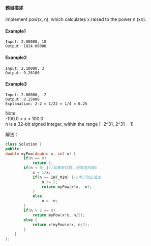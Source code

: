 #### **题目描述**
Implement pow(x, n), which calculates x raised to the power n (xn).
#### **Example1**
```
Input: 2.00000, 10
Output: 1024.00000
```
#### **Example2**
```
Input: 2.10000, 3
Output: 9.26100
```
#### **Example3**
```
Input: 2.00000, -2
Output: 0.25000
Explanation: 2-2 = 1/22 = 1/4 = 0.25
```

Note:  
-100.0 < x < 100.0  
n is a 32-bit signed integer, within the range [−2^31, 2^31 − 1]

解法：

```c++
class Solution {
public:
double myPow(double x, int n) {
        if(n == 0)
            return 1;
        if(n < 0) {//如果是负数，则改变的是x
            x = 1/x;
            if(n == INT_MIN) {//为了防止溢出
                n /= 2;
                return myPow(x*x, -n);
            }
            else
                n = -n;
        }
        if(n % 2 == 0)
            return myPow(x*x, n/2);
        else {
            return x*myPow(x*x, n/2);
        }
    }
};
```
